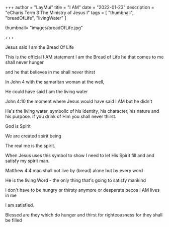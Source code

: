 +++
author = "LayMui"
title = "I AM"
date = "2022-01-23"
description = "eCharis Term 3 The Ministry of Jesus I"
tags = [
   "thumbnail", "breadOfLife", "livingWater"
]

thumbnail= "images/breadOfLife.jpg"

+++

Jesus said I am the Bread Of Life

This is the official I AM statement
I am the Bread of Life he that comes to me shall never hunger

and he that believes in me shall never thirst

In John 4 with the samaritan woman at the well,

He could have said I am the living water

John 4:10 the moment where Jesus would have said I AM but he didn't

He's the living water, symbolic of his identity, his character, his nature and his purpose.
If you drink of Him you shall never thirst.

God is Spirit

We are created spirit being

The real me is the spirit.

When Jesus uses this symbol to show
I need to let His Spirit fill and and satisfy my spirit man.

Matthew 4:4 man shall not live by (bread) alone but by every word

He is the living Word - the only thing that's going to satisfy mankind

I don't have to be hungry or thirsty anymore or desperate becos I AM lives in me

I am satisfied.

Blessed are they which do hunger and thirst for righteousness for they shall be filled
